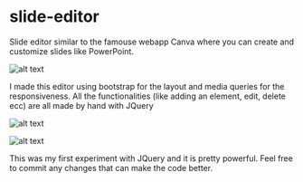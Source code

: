 # slide-editor
Slide editor similar to the famouse webapp Canva where you can create and customize slides like PowerPoint.

![alt text](https://github.com/LorenzoAlto/slide-editor/blob/master/screenshots/home.jpg?raw=true)

I made this editor using bootstrap for the layout and media queries for the responsiveness.
All the functionalities (like adding an element, edit, delete ecc) are all made by hand with JQuery

![alt text](https://github.com/LorenzoAlto/slide-editor/blob/master/screenshots/example.jpg?raw=true)

![alt text](https://github.com/LorenzoAlto/slide-editor/blob/master/screenshots/video.jpg?raw=true)

This was my first experiment with JQuery and it is pretty powerful.
Feel free to commit any changes that can make the code better.



